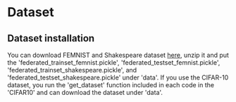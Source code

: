 # Dataset
## Dataset installation

You can download FEMNIST and Shakespeare dataset [here](https://drive.google.com/file/d/1NfmKUFeDogD6DlXkbyhbXI197F3ZfZ02/view?usp=sharing), unzip it and put the 'federated_trainset_femnist.pickle', 'federated_testset_femnist.pickle', 'federated_trainset_shakespeare.pickle', and 'federated_testset_shakespeare.pickle' under 'data'.
If you use the CIFAR-10 dataset, you run the 'get_dataset' function included in each code in the 'CIFAR10' and can download the dataset under 'data'.
